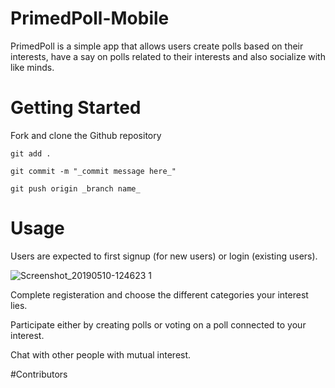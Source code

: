 # PrimedPoll-Mobile

PrimedPoll is a simple app that allows users create polls based on their interests, have a say on polls related to their interests and also socialize with like minds.


# Getting Started

Fork and clone the Github repository

`git add .`

`git commit -m "_commit message here_"`

`git push origin _branch name_`


# Usage

Users are expected to first signup (for new users) or login (existing users).

![Screenshot_20190510-124623 1](https://user-images.githubusercontent.com/32566612/57525362-6e697c80-7322-11e9-914a-097faeccdbd7.jpg)

Complete registeration and choose the different categories your interest lies.

Participate either by creating polls or voting on a poll connected to your interest.

Chat with other people with mutual interest.


#Contributors
